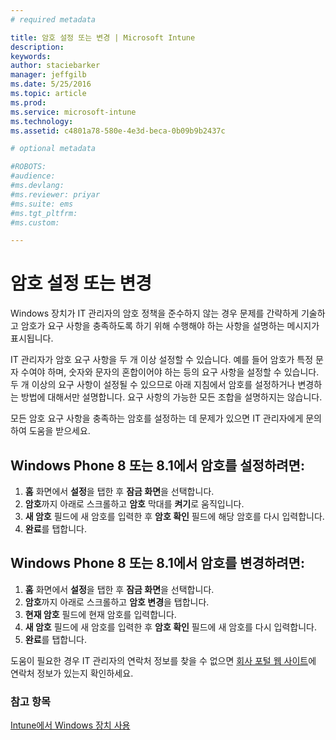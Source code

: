 ```yaml
---
# required metadata

title: 암호 설정 또는 변경 | Microsoft Intune
description:
keywords:
author: staciebarker
manager: jeffgilb
ms.date: 5/25/2016
ms.topic: article
ms.prod:
ms.service: microsoft-intune
ms.technology:
ms.assetid: c4801a78-580e-4e3d-beca-0b09b9b2437c

# optional metadata

#ROBOTS:
#audience:
#ms.devlang:
#ms.reviewer: priyar
#ms.suite: ems
#ms.tgt_pltfrm:
#ms.custom:

---
```


# 암호 설정 또는 변경

Windows 장치가 IT 관리자의 암호 정책을 준수하지 않는 경우 문제를 간략하게 기술하고 암호가 요구 사항을 충족하도록 하기 위해 수행해야 하는 사항을 설명하는 메시지가 표시됩니다.

IT 관리자가 암호 요구 사항을 두 개 이상 설정할 수 있습니다. 예를 들어 암호가 특정 문자 수여야 하며, 숫자와 문자의 혼합이어야 하는 등의 요구 사항을 설정할 수 있습니다. 두 개 이상의 요구 사항이 설정될 수 있으므로 아래 지침에서 암호를 설정하거나 변경하는 방법에 대해서만 설명합니다. 요구 사항의 가능한 모든 조합을 설명하지는 않습니다. 

모든 암호 요구 사항을 충족하는 암호를 설정하는 데 문제가 있으면 IT 관리자에게 문의하여 도움을 받으세요.

## Windows Phone 8 또는 8.1에서 암호를 설정하려면:

1. **홈** 화면에서 **설정**을 탭한 후 **잠금 화면**을 선택합니다.
2. **암호**까지 아래로 스크롤하고 **암호** 막대를 **켜기**로 움직입니다.
3. **새 암호** 필드에 새 암호를 입력한 후 **암호 확인** 필드에 해당 암호를 다시 입력합니다. 
4. **완료**를 탭합니다.

## Windows Phone 8 또는 8.1에서 암호를 변경하려면:

1. **홈** 화면에서 **설정**을 탭한 후 **잠금 화면**을 선택합니다.
2. **암호**까지 아래로 스크롤하고 **암호 변경**을 탭합니다.
3. **현재 암호** 필드에 현재 암호를 입력합니다.
4. **새 암호** 필드에 새 암호를 입력한 후 **암호 확인** 필드에 새 암호를 다시 입력합니다.
4. **완료**를 탭합니다.

도움이 필요한 경우 IT 관리자의 연락처 정보를 찾을 수 없으면 [회사 포털 웹 사이트](http://portal.manage.microsoft.com)에 연락처 정보가 있는지 확인하세요.

### 참고 항목
[Intune에서 Windows 장치 사용](using-your-windows-device-with-intune.md)

<!--HONumber=Jun16_HO1-->


